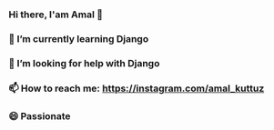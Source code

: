 ### Hi there, I'am Amal 👋
### 🌱 I’m currently learning Django
### 🤔 I’m looking for help with Django
### 📫 How to reach me: https://instagram.com/amal_kuttuz
### 😄 Passionate
<!--
**amalKuttuz/amalKuttuz** is a ✨ _special_ ✨ repository because its `README.md` (this file) appears on your GitHub profile.

Here are some ideas to get you started:

🔭 I’m currently working on Django ...
🌱 I’m currently learning Django ...
- 👯 I’m looking to collaborate on ...
- 🤔 I’m looking for help with ...
- 💬 Ask me about ...
- 📫 How to reach me: ...
- 😄 Pronouns: ...
- ⚡ Fun fact: ...
-->
